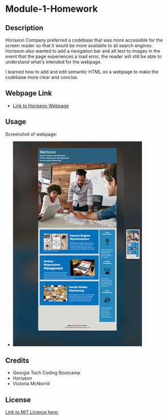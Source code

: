 # Module-1-Homework

## Description

Horiseon Company preferred a codebase that was more accessible for the screen reader so that it would be more available to all search engines. Horiseon also wanted to add a navigation bar and alt text to images in the event that the page experiences a load error, the reader will still be able to understand what's intended for the webpage.

I learned how to add and edit semantic HTML on a webpage to make the codebase more clear and concise.

## Webpage Link

- [Link to Horiseon Webpage](https://bundleofcodes.github.io/Horiseon-Portfolio/)

## Usage

Screenshot of webpage:

- ![alt text](assets/images/IMG_7760.jpg)

## Credits

- Georgia Tech Coding Bootcamp
- Horiseon
- Victoria McNorrill 

## License

[Link to MIT Licence here:](https://github.com/bundleofcodes/Module-1-Homework/blob/main/LICENSE)